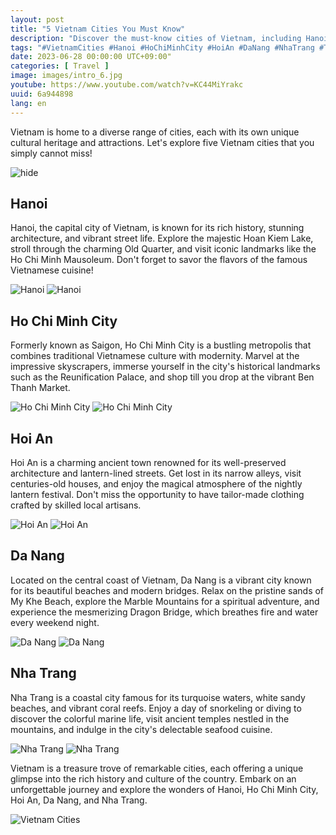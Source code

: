 ```yaml
---
layout: post
title: "5 Vietnam Cities You Must Know"
description: "Discover the must-know cities of Vietnam, including Hanoi, Ho Chi Minh City, Hoi An, Da Nang, and Nha Trang!"
tags: "#VietnamCities #Hanoi #HoChiMinhCity #HoiAn #DaNang #NhaTrang #TravelVietnam #CityGuide"
date: 2023-06-28 00:00:00 UTC+09:00"
categories: [ Travel ]
image: images/intro_6.jpg
youtube: https://www.youtube.com/watch?v=KC44MiYrakc
uuid: 6a944898
lang: en
---
```


Vietnam is home to a diverse range of cities, each with its own unique cultural heritage and attractions. Let's explore five Vietnam cities that you simply cannot miss!

![hide](images/intro_6.jpg)


## Hanoi
Hanoi, the capital city of Vietnam, is known for its rich history, stunning architecture, and vibrant street life. Explore the majestic Hoan Kiem Lake, stroll through the charming Old Quarter, and visit iconic landmarks like the Ho Chi Minh Mausoleum. Don't forget to savor the flavors of the famous Vietnamese cuisine!

![Hanoi](images/main1_1.jpg)
![Hanoi](images/main1_2.jpg)


## Ho Chi Minh City
Formerly known as Saigon, Ho Chi Minh City is a bustling metropolis that combines traditional Vietnamese culture with modernity. Marvel at the impressive skyscrapers, immerse yourself in the city's historical landmarks such as the Reunification Palace, and shop till you drop at the vibrant Ben Thanh Market.

![Ho Chi Minh City](images/main2_1.jpg)
![Ho Chi Minh City](images/main2_2.jpg)


## Hoi An
Hoi An is a charming ancient town renowned for its well-preserved architecture and lantern-lined streets. Get lost in its narrow alleys, visit centuries-old houses, and enjoy the magical atmosphere of the nightly lantern festival. Don't miss the opportunity to have tailor-made clothing crafted by skilled local artisans.

![Hoi An](images/main3_2.jpg)
![Hoi An](images/main3_4.jpg)


## Da Nang
Located on the central coast of Vietnam, Da Nang is a vibrant city known for its beautiful beaches and modern bridges. Relax on the pristine sands of My Khe Beach, explore the Marble Mountains for a spiritual adventure, and experience the mesmerizing Dragon Bridge, which breathes fire and water every weekend night.

![Da Nang](images/main4_1.jpg)
![Da Nang](images/main4_2.jpg)


## Nha Trang
Nha Trang is a coastal city famous for its turquoise waters, white sandy beaches, and vibrant coral reefs. Enjoy a day of snorkeling or diving to discover the colorful marine life, visit ancient temples nestled in the mountains, and indulge in the city's delectable seafood cuisine.

![Nha Trang](images/main5_1.jpg)
![Nha Trang](images/main5_2.jpg)




Vietnam is a treasure trove of remarkable cities, each offering a unique glimpse into the rich history and culture of the country. Embark on an unforgettable journey and explore the wonders of Hanoi, Ho Chi Minh City, Hoi An, Da Nang, and Nha Trang.

![Vietnam Cities](images/intro_7.jpg)
